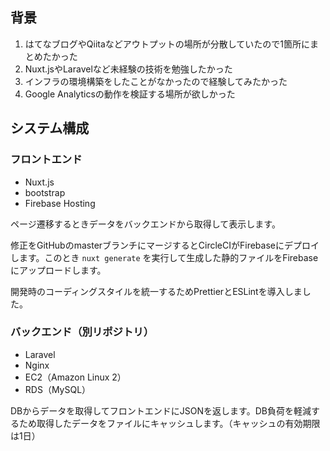 ## 背景

1. はてなブログやQiitaなどアウトプットの場所が分散していたので1箇所にまとめたかった
1. Nuxt.jsやLaravelなど未経験の技術を勉強したかった
1. インフラの環境構築をしたことがなかったので経験してみたかった
1. Google Analyticsの動作を検証する場所が欲しかった

## システム構成

### フロントエンド

- Nuxt.js
- bootstrap
- Firebase Hosting

ページ遷移するときデータをバックエンドから取得して表示します。

修正をGitHubのmasterブランチにマージするとCircleCIがFirebaseにデプロイします。このとき `nuxt generate` を実行して生成した静的ファイルをFirebaseにアップロードします。

開発時のコーディングスタイルを統一するためPrettierとESLintを導入しました。

### バックエンド（別リポジトリ）

- Laravel
- Nginx
- EC2（Amazon Linux 2）
- RDS（MySQL）

DBからデータを取得してフロントエンドにJSONを返します。DB負荷を軽減するため取得したデータをファイルにキャッシュします。（キャッシュの有効期限は1日）
